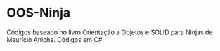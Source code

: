 # OOS-Ninja
Códigos baseado no livro Orientação a Objetos e SOLID para Ninjas de Maurício Aniche.
Códigos em C#
